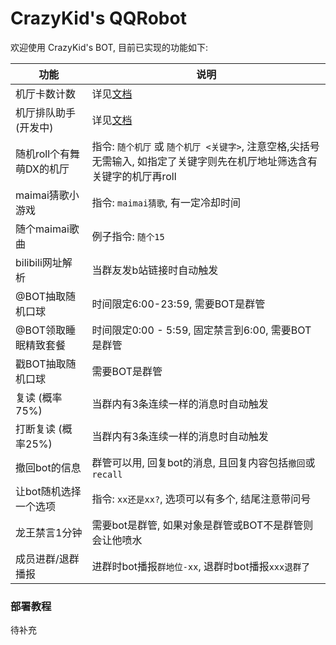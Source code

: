 # CrazyKid's QQRobot

欢迎使用 CrazyKid's BOT, 目前已实现的功能如下:

|   功能  | 说明                                                                     |
| ------------ |------------------------------------------------------------------------|
|  机厅卡数计数  | 详见[文档](http://showdoc.crazykid.cn/web/#/5/23)                          |
| 机厅排队助手(开发中) | 详见[文档](http://showdoc.crazykid.cn/web/#/5/24)                          |
| 随机roll个有舞萌DX的机厅 | 指令: `随个机厅` 或 `随个机厅 <关键字>`, 注意空格,尖括号无需输入, 如指定了关键字则先在机厅地址筛选含有关键字的机厅再roll |
| maimai猜歌小游戏 | 指令: `maimai猜歌`, 有一定冷却时间                                                |
| 随个maimai歌曲 | 例子指令: `随个15`
| bilibili网址解析 | 当群友发b站链接时自动触发                                                          |
| @BOT抽取随机口球 | 时间限定6:00-23:59, 需要BOT是群管                                               |
| @BOT领取睡眠精致套餐 | 时间限定0:00 - 5:59, 固定禁言到6:00, 需要BOT是群管                                   |
| 戳BOT抽取随机口球 | 需要BOT是群管                                                               |
| 复读 (概率75%) | 当群内有3条连续一样的消息时自动触发                                                     |
| 打断复读 (概率25%) | 当群内有3条连续一样的消息时自动触发                                                     |
| 撤回bot的信息 | 群管可以用, 回复bot的消息, 且回复内容包括`撤回`或`recall`                                  |
| 让bot随机选择一个选项 | 指令: `xx还是xx?`, 选项可以有多个, 结尾注意带问号
| 龙王禁言1分钟 | 需要bot是群管, 如果对象是群管或BOT不是群管则会让他喷水                                        |
| 成员进群/退群播报 | 进群时bot播报`群地位-xx`, 退群时bot播报`xxx退群了`                                     |

### 部署教程

待补充
